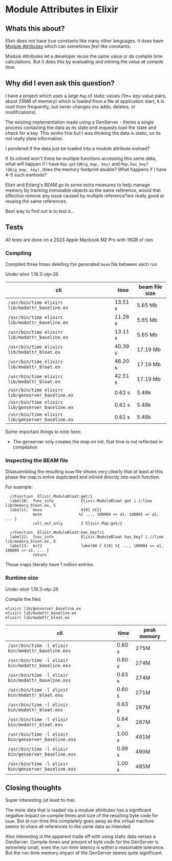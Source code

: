 # Module Attributes in Elixir

## Whats this about?

Elixir does not have true constants like many other languages. It does have [Module Attributes](https://hexdocs.pm/elixir/module-attributes.html) which can sometimes *feel* like constants.

Module Attributes let a developer reuse the same value or do compile time calculations.  But it does this by evaluating and inlining the value *at compile time*.

## Why did I even ask this question?

I have a project which uses a large `Map` of static values (1m+ key-value pairs, about 25MB of memory) which is loaded from a file at application start, it is read from frequently, but never changes (no adds, deletes, or modifications).

The existing implementation made using a GenServer - theres a single process containing the data as its state and requests load the state and check for a key. This works fine but I was thinking the data is static, so its not really state information.

I pondered if the data just be loaded into a module attribute instead?

If its inlined won't there be multiple functions accessing this same data, what will happen if I have `Map.get(@big_map, key)` and `Map.has_key?(@big_map, key)`, does the memory footprint double?  What happens if I have 4-5 such methods?

Elixir and Erlang's BEAM go to some extra measures to help manage memory by tracking immutable objects as the same reference, would that effective remove any issue caused by multiple reference?are really good at reusing the same references.

Best way to find out is to test it...

## Tests

All tests are done on a 2023 Apple Macbook M2 Pro with 16GB of ram

### Compiling

Compiled three times deleting the generated `beam` file between each run

Under elixir 1.16.3-otp-26

| cli | time | beam file size |
| --- | --- | --- |
| `/usr/bin/time elixirc lib/modattr_baseline.ex` | 13.51 s | 5.65 Mb |
| `/usr/bin/time elixirc lib/modattr_baseline.ex` | 11.26 s | 5.65 Mb |
| `/usr/bin/time elixirc lib/modattr_baseline.ex` | 13.11 s | 5.65 Mb |
| `/usr/bin/time elixirc lib/modattr_bloat.ex` | 40.39 s | 17.19 Mb |
| `/usr/bin/time elixirc lib/modattr_bloat.ex` | 46.20 s | 17.19 Mb |
| `/usr/bin/time elixirc lib/modattr_bloat.ex` | 42.51 s | 17.19 Mb |
| `/usr/bin/time elixirc lib/genserver_baseline.ex` | 0.62 s | 5.48k |
| `/usr/bin/time elixirc lib/genserver_baseline.ex` | 0.61 s | 5.48k |
| `/usr/bin/time elixirc lib/genserver_baseline.ex` | 0.61 s | 5.48k |

Some important things to note here:
 - The genserver only creates the map on init, that time is not reflected in compilation

### Inspecting the BEAM file

Disassembling the resulting `beam` file shows very clearly that at least at this phase the map is entire duplicated and inlined directly into each function.

For example:

```
  //Function  Elixir.ModuleBloat:get/1
  label10:  func_info            Elixir.ModuleBloat get 1 //line lib/memory_bloat.ex, 5
  label11:  move                 X[0] X[1]
            move                %{ ..., 100004 => a1, 100005 => a1, ... }
            call_ext_only        2 Elixir.Map:get/2

  //Function  Elixir.ModuleBloat:has_key?/1
  label12:  func_info            Elixir.ModuleBloat has_key? 1 //line lib/memory_bloat.ex, 6
  label13:  bif2                 label00 2 X[0] %{ ..., 100004 => a1, 100005 => a1, ... }
            return

```

Those maps literally have 1 million entries.

### Runtime size

Under elixir 1.16.3-otp-26

Compile the files
```
elixirc lib/genserver_baseline.ex
elixirc lib/modattr_baseline.ex
elixirc lib/modattr_bloat.ex
```

| cli | time | peak memory |
| --- | --- | -- |
| `/usr/bin/time -l elixir bin/modattr_baseline.exs` | 0.60 s | 275M |
| `/usr/bin/time -l elixir bin/modattr_baseline.exs` | 0.60 s | 274M |
| `/usr/bin/time -l elixir bin/modattr_baseline.exs` | 0.63 s | 274M |
| `/usr/bin/time -l elixir bin/modattr_bloat.exs` | 0.60 s | 271M |
| `/usr/bin/time -l elixir bin/modattr_bloat.exs` | 0.63 s | 287M |
| `/usr/bin/time -l elixir bin/modattr_bloat.exs` | 0.64 s | 287M |
| `/usr/bin/time -l elixir bin/genserver_baseline.exs` | 1.00 s | 491M |
| `/usr/bin/time -l elixir bin/genserver_baseline.exs` | 0.99 s | 490M |
| `/usr/bin/time -l elixir bin/genserver_baseline.exs` | 1.00 s | 485M |

## Closing thoughts

Super interesting (at least to me).

The more data that is loaded via a module attributes has a significant negative impact on compile times and size of the resulting byte code for `beam`.  But at run-time this completely goes away as the virtual machine seems to share all references to the same data as intended.

Also interesting is the apparent trade off with using static data verses a GenServer.  Compile times and amount of byte code for the GenServer is extremely small, even the run-time latency is within a reasonable tolerance.  But the run-time memory impact of the GenServer seems quite significant.
